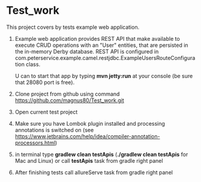 # Test_work
This project covers by tests example web application. 
1. Example web application provides REST API that make available to execute CRUD operations with an "User" entities, that are persisted in the in-memory Derby database. 
   REST API is configured in com.peterservice.example.camel.restjdbc.ExampleUsersRouteConfiguration class. 
   
   U can to start that app by typing **mvn jetty:run** at your console (be sure that 28080 port is free).
2. Сlone project from github using command https://github.com/magnus80/Test_work.git
3. Open current test project
4. Make sure you have Lombok plugin installed and processing annotations is switched on
 (see https://www.jetbrains.com/help/idea/compiler-annotation-processors.html) 
5. in terminal type **gradlew clean testApis** (**./gradlew clean testApis** for Mac and Linux) or
 call **testApis** task from gradle right panel
6. After finishing tests call allureServe task  from gradle right panel
    
  
